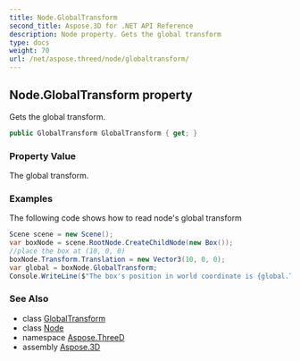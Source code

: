 ```yaml
---
title: Node.GlobalTransform
second_title: Aspose.3D for .NET API Reference
description: Node property. Gets the global transform
type: docs
weight: 70
url: /net/aspose.threed/node/globaltransform/
---
```

## Node.GlobalTransform property

Gets the global transform.

```csharp
public GlobalTransform GlobalTransform { get; }
```

### Property Value

The global transform.

### Examples

The following code shows how to read node's global transform

```csharp
Scene scene = new Scene();
var boxNode = scene.RootNode.CreateChildNode(new Box());
//place the box at (10, 0, 0)
boxNode.Transform.Translation = new Vector3(10, 0, 0);
var global = boxNode.GlobalTransform;
Console.WriteLine($"The box's position in world coordinate is {global.Translation}");
```

### See Also

* class [GlobalTransform](../../globaltransform/)
* class [Node](../)
* namespace [Aspose.ThreeD](../../../aspose.threed/)
* assembly [Aspose.3D](../../../)


